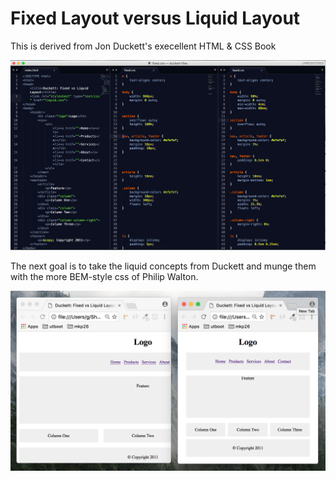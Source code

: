 # Fixed Layout versus Liquid Layout

This is derived from Jon Duckett's execellent HTML & CSS Book

![alt tag](src.png)

The next goal is to take the liquid concepts from Duckett and munge them with the more BEM-style css of Philip Walton.

![alt tag](fixed-v-liquid.png)

